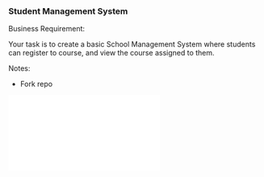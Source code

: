 ### Student Management System 
Business Requirement:

Your task is to create a basic School Management System where students can register to course, and view the course assigned to them.


Notes: 
- Fork repo


![Project Details](sms.pdf)
